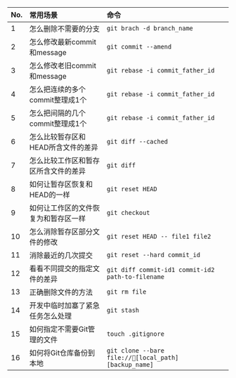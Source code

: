 |No.|常用场景|命令|
|:--|:--|:--|
|1|怎么删除不需要的分支|`git brach -d branch_name`|
|2|怎么修改最新commit和message|`git commit --amend`|
|3|怎么修改老旧commit和message|`git rebase -i commit_father_id`|
|4|怎么把连续的多个commit整理成1个|`git rebase -i commit_father_id`|
|5|怎么把间隔的几个commit整理成1个|`git rebase -i commit_father_id`|
|6|怎么比较暂存区和HEAD所含文件的差异|`git diff --cached`|
|7|怎么比较工作区和暂存区所含文件的差异|`git diff`|
|8|如何让暂存区恢复和HEAD的一样|`git reset HEAD`|
|9|如何让工作区的文件恢复为和暂存区一样|`git checkout`|
|10|怎么消除暂存区部分文件的修改|`git reset HEAD -- file1 file2`|
|11|消除最近的几次提交|`git reset --hard commit_id`|
|12|看看不同提交的指定文件的差异|`git diff commit-id1 commit-id2 path-to-filename`|
|13|正确删除文件的方法|`git rm file`|
|14|开发中临时加塞了紧急任务怎么处理|`git stash`|
|15|如何指定不需要Git管理的文件|`touch .gitignore`|
|16|如何将Git仓库备份到本地|`git clone --bare file://[local_path] [backup_name]`|
